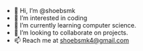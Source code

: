 - 👋 Hi, I’m @shoebsmk
- 👀 I’m interested in coding
- 🌱 I’m currently learning computer science.
- 💞️ I’m looking to collaborate on projects.
- 📫 Reach me at shoebsmk4@gmail.com

<!---
shoebsmk/shoebsmk is a ✨ special ✨ repository because its `README.md` (this file) appears on your GitHub profile.
You can click the Preview link to take a look at your changes.
--->
